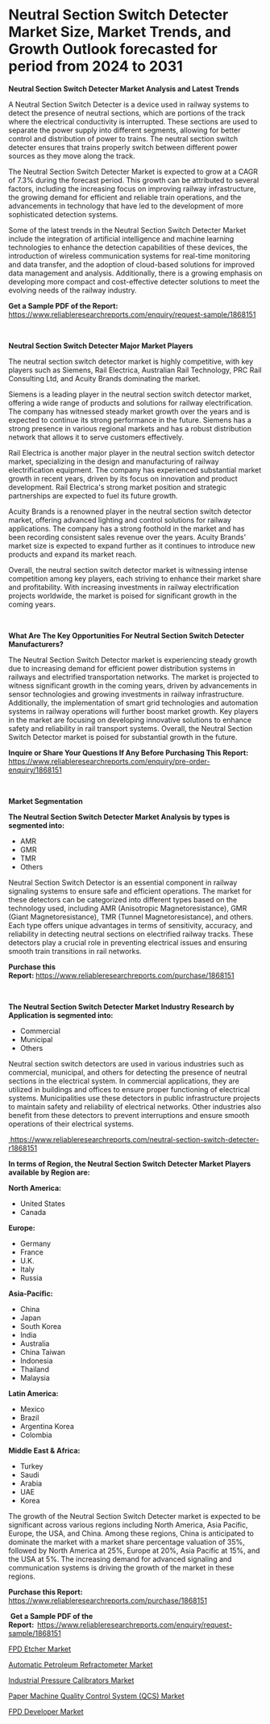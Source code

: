 <p><h1>Neutral Section Switch Detecter Market Size, Market Trends, and Growth Outlook forecasted for period from 2024 to 2031</h1></p><p><strong>Neutral Section Switch Detecter Market Analysis and Latest Trends</strong></p>
<p><p>A Neutral Section Switch Detecter is a device used in railway systems to detect the presence of neutral sections, which are portions of the track where the electrical conductivity is interrupted. These sections are used to separate the power supply into different segments, allowing for better control and distribution of power to trains. The neutral section switch detecter ensures that trains properly switch between different power sources as they move along the track.</p><p>The Neutral Section Switch Detecter Market is expected to grow at a CAGR of 7.3% during the forecast period. This growth can be attributed to several factors, including the increasing focus on improving railway infrastructure, the growing demand for efficient and reliable train operations, and the advancements in technology that have led to the development of more sophisticated detection systems.</p><p>Some of the latest trends in the Neutral Section Switch Detecter Market include the integration of artificial intelligence and machine learning technologies to enhance the detection capabilities of these devices, the introduction of wireless communication systems for real-time monitoring and data transfer, and the adoption of cloud-based solutions for improved data management and analysis. Additionally, there is a growing emphasis on developing more compact and cost-effective detecter solutions to meet the evolving needs of the railway industry.</p></p>
<p><strong>Get a Sample PDF of the Report:&nbsp;</strong> <a href="https://www.reliableresearchreports.com/enquiry/request-sample/1868151">https://www.reliableresearchreports.com/enquiry/request-sample/1868151</a></p>
<p>&nbsp;</p>
<p><strong>Neutral Section Switch Detecter Major Market Players</strong></p>
<p><p>The neutral section switch detector market is highly competitive, with key players such as Siemens, Rail Electrica, Australian Rail Technology, PRC Rail Consulting Ltd, and Acuity Brands dominating the market.</p><p>Siemens is a leading player in the neutral section switch detector market, offering a wide range of products and solutions for railway electrification. The company has witnessed steady market growth over the years and is expected to continue its strong performance in the future. Siemens has a strong presence in various regional markets and has a robust distribution network that allows it to serve customers effectively.</p><p>Rail Electrica is another major player in the neutral section switch detector market, specializing in the design and manufacturing of railway electrification equipment. The company has experienced substantial market growth in recent years, driven by its focus on innovation and product development. Rail Electrica's strong market position and strategic partnerships are expected to fuel its future growth.</p><p>Acuity Brands is a renowned player in the neutral section switch detector market, offering advanced lighting and control solutions for railway applications. The company has a strong foothold in the market and has been recording consistent sales revenue over the years. Acuity Brands' market size is expected to expand further as it continues to introduce new products and expand its market reach.</p><p>Overall, the neutral section switch detector market is witnessing intense competition among key players, each striving to enhance their market share and profitability. With increasing investments in railway electrification projects worldwide, the market is poised for significant growth in the coming years.</p></p>
<p>&nbsp;</p>
<p><strong>What Are The Key Opportunities For Neutral Section Switch Detecter Manufacturers?</strong></p>
<p><p>The Neutral Section Switch Detector market is experiencing steady growth due to increasing demand for efficient power distribution systems in railways and electrified transportation networks. The market is projected to witness significant growth in the coming years, driven by advancements in sensor technologies and growing investments in railway infrastructure. Additionally, the implementation of smart grid technologies and automation systems in railway operations will further boost market growth. Key players in the market are focusing on developing innovative solutions to enhance safety and reliability in rail transport systems. Overall, the Neutral Section Switch Detector market is poised for substantial growth in the future.</p></p>
<p><strong>Inquire or Share Your Questions If Any Before Purchasing This Report:</strong> <a href="https://www.reliableresearchreports.com/enquiry/pre-order-enquiry/1868151">https://www.reliableresearchreports.com/enquiry/pre-order-enquiry/1868151</a></p>
<p>&nbsp;</p>
<p><strong>Market Segmentation</strong></p>
<p><strong>The Neutral Section Switch Detecter Market Analysis by types is segmented into:</strong></p>
<p><ul><li>AMR</li><li>GMR</li><li>TMR</li><li>Others</li></ul></p>
<p><p>Neutral Section Switch Detector is an essential component in railway signaling systems to ensure safe and efficient operations. The market for these detectors can be categorized into different types based on the technology used, including AMR (Anisotropic Magnetoresistance), GMR (Giant Magnetoresistance), TMR (Tunnel Magnetoresistance), and others. Each type offers unique advantages in terms of sensitivity, accuracy, and reliability in detecting neutral sections on electrified railway tracks. These detectors play a crucial role in preventing electrical issues and ensuring smooth train transitions in rail networks.</p></p>
<p><strong>Purchase this Report:&nbsp;</strong><a href="https://www.reliableresearchreports.com/purchase/1868151">https://www.reliableresearchreports.com/purchase/1868151</a></p>
<p>&nbsp;</p>
<p><strong>The Neutral Section Switch Detecter Market Industry Research by Application is segmented into:</strong></p>
<p><ul><li>Commercial</li><li>Municipal</li><li>Others</li></ul></p>
<p><p>Neutral section switch detectors are used in various industries such as commercial, municipal, and others for detecting the presence of neutral sections in the electrical system. In commercial applications, they are utilized in buildings and offices to ensure proper functioning of electrical systems. Municipalities use these detectors in public infrastructure projects to maintain safety and reliability of electrical networks. Other industries also benefit from these detectors to prevent interruptions and ensure smooth operations of their electrical systems.</p></p>
<p><a href="https://www.reliableresearchreports.com/neutral-section-switch-detecter-r1868151">&nbsp;https://www.reliableresearchreports.com/neutral-section-switch-detecter-r1868151</a></p>
<p><strong>In terms of Region, the Neutral Section Switch Detecter Market Players available by Region are:</strong></p>
<p>
    <p> <strong> North America: </strong>
        <ul>
            <li>United States</li>
            <li>Canada</li>
        </ul>
        </p> 
    <p> <strong> Europe: </strong>
        <ul>
            <li>Germany</li>
            <li>France</li>
            <li>U.K.</li>
            <li>Italy</li>
            <li>Russia</li>
        </ul>
        </p> 
    <p> <strong> Asia-Pacific: </strong>
        <ul>
            <li>China</li>
            <li>Japan</li>
            <li>South Korea</li>
            <li>India</li>
            <li>Australia</li>
            <li>China Taiwan</li>
            <li>Indonesia</li>
            <li>Thailand</li>
            <li>Malaysia</li>
        </ul>
        </p> 
    <p> <strong> Latin America: </strong>
        <ul>
            <li>Mexico</li>
            <li>Brazil</li>
            <li>Argentina Korea</li>
            <li>Colombia</li>
        </ul>
        </p> 
    <p> <strong> Middle East & Africa: </strong>
        <ul>
            <li>Turkey</li>
            <li>Saudi</li>
            <li>Arabia</li>
            <li>UAE</li>
            <li>Korea</li>
        </ul>
    </p>
    </p>
<p><p>The growth of the Neutral Section Switch Detecter market is expected to be significant across various regions including North America, Asia Pacific, Europe, the USA, and China. Among these regions, China is anticipated to dominate the market with a market share percentage valuation of 35%, followed by North America at 25%, Europe at 20%, Asia Pacific at 15%, and the USA at 5%. The increasing demand for advanced signaling and communication systems is driving the growth of the market in these regions.</p></p>
<p><strong>Purchase this Report: </strong><a href="https://www.reliableresearchreports.com/purchase/1868151">https://www.reliableresearchreports.com/purchase/1868151</a></p>
<p>&nbsp;<strong>Get a Sample PDF of the Report:&nbsp;&nbsp;</strong><a href="https://www.reliableresearchreports.com/enquiry/request-sample/1868151">https://www.reliableresearchreports.com/enquiry/request-sample/1868151</a></p>
<p><strong></strong></p>
<p><p><a href="https://github.com/SheilaBruen2023/Market-Research-Report-List-2/blob/main/fpd-etcher-market.md">FPD Etcher Market</a></p><p><a href="https://github.com/HenrietteMills1/Market-Research-Report-List-2/blob/main/automatic-petroleum-refractometer-market.md">Automatic Petroleum Refractometer Market</a></p><p><a href="https://github.com/arionmp/Market-Research-Report-List-4/blob/main/industrial-pressure-calibrators-market.md">Industrial Pressure Calibrators Market</a></p><p><a href="https://github.com/markusgodoy/Market-Research-Report-List-4/blob/main/paper-machine-quality-control-system-qcs-market.md">Paper Machine Quality Control System (QCS) Market</a></p><p><a href="https://github.com/marthawweekle/Market-Research-Report-List-2/blob/main/fpd-developer-market.md">FPD Developer Market</a></p></p>